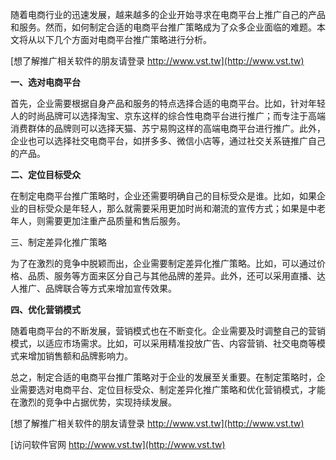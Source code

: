 随着电商行业的迅速发展，越来越多的企业开始寻求在电商平台上推广自己的产品和服务。然而，如何制定合适的电商平台推广策略成为了众多企业面临的难题。本文将从以下几个方面对电商平台推广策略进行分析。

[想了解推广相关软件的朋友请登录 http://www.vst.tw](http://www.vst.tw)

**一、选对电商平台**

首先，企业需要根据自身产品和服务的特点选择合适的电商平台。比如，针对年轻人的时尚品牌可以选择淘宝、京东这样的综合性电商平台进行推广；而专注于高端消费群体的品牌则可以选择天猫、苏宁易购这样的高端电商平台进行推广。此外，企业也可以选择社交电商平台，如拼多多、微信小店等，通过社交关系链推广自己的产品。

**二、定位目标受众**

在制定电商平台推广策略时，企业还需要明确自己的目标受众是谁。比如，如果企业的目标受众是年轻人，那么就需要采用更加时尚和潮流的宣传方式；如果是中老年人，则需要更加注重产品质量和售后服务。

三、制定差异化推广策略

为了在激烈的竞争中脱颖而出，企业需要制定差异化推广策略。比如，可以通过价格、品质、服务等方面来区分自己与其他品牌的差异。此外，还可以采用直播、达人推广、品牌联合等方式来增加宣传效果。

**四、优化营销模式**

随着电商平台的不断发展，营销模式也在不断变化。企业需要及时调整自己的营销模式，以适应市场需求。比如，可以采用精准投放广告、内容营销、社交电商等模式来增加销售额和品牌影响力。

总之，制定合适的电商平台推广策略对于企业的发展至关重要。在制定策略时，企业需要选对电商平台、定位目标受众、制定差异化推广策略和优化营销模式，才能在激烈的竞争中占据优势，实现持续发展。

[想了解推广相关软件的朋友请登录 http://www.vst.tw](http://www.vst.tw)


[访问软件官网 http://www.vst.tw](http://www.vst.tw)
